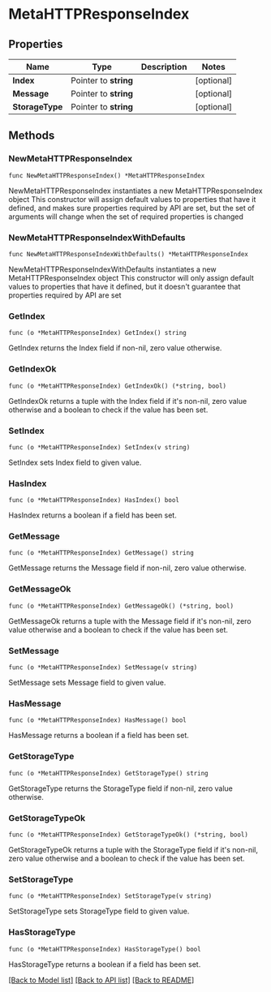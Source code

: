 # MetaHTTPResponseIndex

## Properties

Name | Type | Description | Notes
------------ | ------------- | ------------- | -------------
**Index** | Pointer to **string** |  | [optional] 
**Message** | Pointer to **string** |  | [optional] 
**StorageType** | Pointer to **string** |  | [optional] 

## Methods

### NewMetaHTTPResponseIndex

`func NewMetaHTTPResponseIndex() *MetaHTTPResponseIndex`

NewMetaHTTPResponseIndex instantiates a new MetaHTTPResponseIndex object
This constructor will assign default values to properties that have it defined,
and makes sure properties required by API are set, but the set of arguments
will change when the set of required properties is changed

### NewMetaHTTPResponseIndexWithDefaults

`func NewMetaHTTPResponseIndexWithDefaults() *MetaHTTPResponseIndex`

NewMetaHTTPResponseIndexWithDefaults instantiates a new MetaHTTPResponseIndex object
This constructor will only assign default values to properties that have it defined,
but it doesn't guarantee that properties required by API are set

### GetIndex

`func (o *MetaHTTPResponseIndex) GetIndex() string`

GetIndex returns the Index field if non-nil, zero value otherwise.

### GetIndexOk

`func (o *MetaHTTPResponseIndex) GetIndexOk() (*string, bool)`

GetIndexOk returns a tuple with the Index field if it's non-nil, zero value otherwise
and a boolean to check if the value has been set.

### SetIndex

`func (o *MetaHTTPResponseIndex) SetIndex(v string)`

SetIndex sets Index field to given value.

### HasIndex

`func (o *MetaHTTPResponseIndex) HasIndex() bool`

HasIndex returns a boolean if a field has been set.

### GetMessage

`func (o *MetaHTTPResponseIndex) GetMessage() string`

GetMessage returns the Message field if non-nil, zero value otherwise.

### GetMessageOk

`func (o *MetaHTTPResponseIndex) GetMessageOk() (*string, bool)`

GetMessageOk returns a tuple with the Message field if it's non-nil, zero value otherwise
and a boolean to check if the value has been set.

### SetMessage

`func (o *MetaHTTPResponseIndex) SetMessage(v string)`

SetMessage sets Message field to given value.

### HasMessage

`func (o *MetaHTTPResponseIndex) HasMessage() bool`

HasMessage returns a boolean if a field has been set.

### GetStorageType

`func (o *MetaHTTPResponseIndex) GetStorageType() string`

GetStorageType returns the StorageType field if non-nil, zero value otherwise.

### GetStorageTypeOk

`func (o *MetaHTTPResponseIndex) GetStorageTypeOk() (*string, bool)`

GetStorageTypeOk returns a tuple with the StorageType field if it's non-nil, zero value otherwise
and a boolean to check if the value has been set.

### SetStorageType

`func (o *MetaHTTPResponseIndex) SetStorageType(v string)`

SetStorageType sets StorageType field to given value.

### HasStorageType

`func (o *MetaHTTPResponseIndex) HasStorageType() bool`

HasStorageType returns a boolean if a field has been set.


[[Back to Model list]](../README.md#documentation-for-models) [[Back to API list]](../README.md#documentation-for-api-endpoints) [[Back to README]](../README.md)


